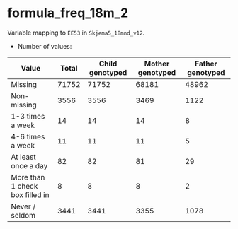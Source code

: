 # formula_freq_18m_2
Variable mapping to `EE53` in `Skjema5_18mnd_v12`.
- Number of values:

| Value | Total | Child genotyped | Mother genotyped | Father genotyped |
| ----- | ----- | --------------- | ---------------- | ---------------- |
| Missing | 71752 | 71752 | 68181 | 48962 |
| Non-missing | 3556 | 3556 | 3469 | 1122 |
| 1-3 times a week | 14 | 14 | 14 |8 |
| 4-6 times a week | 11 | 11 | 11 |5 |
| At least once a day | 82 | 82 | 81 |29 |
| More than 1 check box filled in | 8 | 8 | 8 |2 |
| Never / seldom | 3441 | 3441 | 3355 |1078 |



